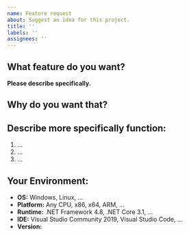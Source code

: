 ```yaml
---
name: Feature request
about: Suggest an idea for this project.
title: ''
labels: ''
assignees: ''
---
```


## What feature do you want?
**Please describe specifically.**

## Why do you want that?

## Describe more specifically function:
1. ...
2. ...
3. ...

## Your Environment:
* **OS:** Windows, Linux, ...
* **Platform:** Any CPU, x86, x64, ARM, ...
* **Runtime:** .NET Framework 4.8, .NET Core 3.1, ...
* **IDE:** Visual Studio Community 2019, Visual Studio Code, ...
* **Version:**
